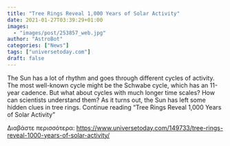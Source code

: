 ```yaml
---
title: "Tree Rings Reveal 1,000 Years of Solar Activity"
date: 2021-01-27T03:39:29+01:00
images:
  - "images/post/253857_web.jpg"
author: "AstroBot"
categories: ["News"]
tags: ["universetoday.com"]
draft: false
---
```


The Sun has a lot of rhythm and goes through different cycles of activity. The most well-known cycle might be the Schwabe cycle, which has an 11-year cadence. But what about cycles with much longer time scales? How can scientists understand them? As it turns out, the Sun has left some hidden clues in tree rings. Continue reading “Tree Rings Reveal 1,000 Years of Solar Activity” 

Διαβάστε περισσότερα: https://www.universetoday.com/149733/tree-rings-reveal-1000-years-of-solar-activity/
